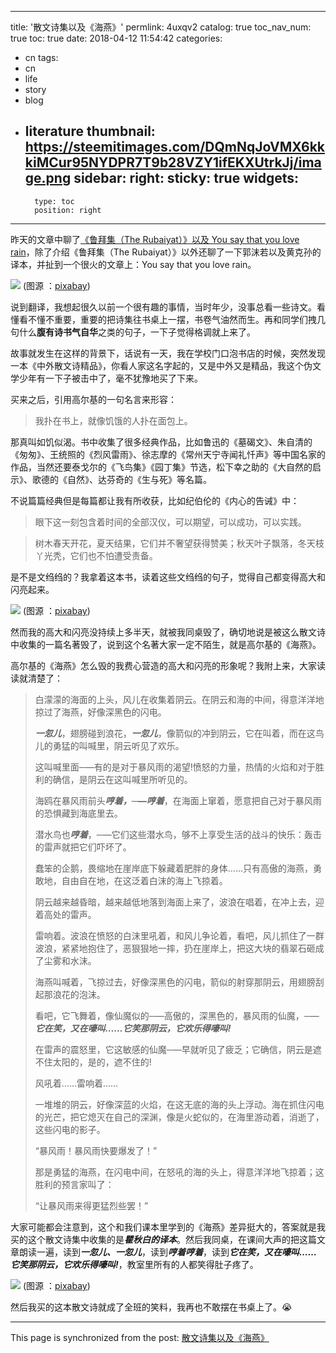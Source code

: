 
---
title: '散文诗集以及《海燕》'
permlink: 4uxqv2
catalog: true
toc_nav_num: true
toc: true
date: 2018-04-12 11:54:42
categories:
- cn
tags:
- cn
- life
- story
- blog
- literature
thumbnail: https://steemitimages.com/DQmNqJoVMX6kkkiMCur95NYDPR7T9b28VZY1ifEKXUtrkJj/image.png
sidebar:
    right:
        sticky: true
widgets:
    -
        type: toc
        position: right
---


昨天的文章中聊了[《鲁拜集（The Rubaiyat）》以及 You say that you love rain](https://steemit.com/poetry/@oflyhigh/the-rubaiyat-and-you-say-that-you-love-rain)，除了介绍《鲁拜集（The Rubaiyat）》以外还聊了一下郭沫若以及黄克孙的译本，并扯到一个很火的文章上：You say that you love rain。

![](https://steemitimages.com/DQmNqJoVMX6kkkiMCur95NYDPR7T9b28VZY1ifEKXUtrkJj/image.png)
(图源 ：[pixabay](https://pixabay.com))

说到翻译，我想起很久以前一个很有趣的事情，当时年少，没事总看一些诗文。看懂看不懂不重要，重要的把诗集往书桌上一摆，书卷气油然而生。再和同学们拽几句什么**腹有诗书气自华**之类的句子，一下子觉得格调就上来了。

故事就发生在这样的背景下，话说有一天，我在学校门口泡书店的时候，突然发现一本《中外散文诗精品》，你看人家这名字起的，又是中外又是精品，我这个伪文学少年有一下子被击中了，毫不犹豫地买了下来。

买来之后，引用高尔基的一句名言来形容：
>我扑在书上，就像饥饿的人扑在面包上。

那真叫如饥似渴。书中收集了很多经典作品，比如鲁迅的《墓碣文》、朱自清的《匆匆》、王统照的《烈风雷雨》、徐志摩的《常州天宁寺闻礼忏声》等中国名家的作品，当然还要泰戈尔的《飞鸟集》《园丁集》节选，松下幸之助的《大自然的启示》、歌德的《自然》、达芬奇的《生与死》等名篇。

不说篇篇经典但是每篇都让我有所收获，比如纪伯伦的《内心的告诫》中：
>眼下这一刻包含着时间的全部汉仪，可以期望，可以成功，可以实践。

>树木春天开花，夏天结果，它们并不奢望获得赞美；秋天叶子飘落，冬天枝丫光秃，它们也不怕遭受责备。

是不是文绉绉的？我拿着这本书，读着这些文绉绉的句子，觉得自己都变得高大和闪亮起来。

![](https://steemitimages.com/DQmWMm9AtLkfEgBAAKw75Cu72PosiZUrhuYwjpr4DpN9UEn/image.png)
(图源 ：[pixabay](https://pixabay.com))

然而我的高大和闪亮没持续上多半天，就被我同桌毁了，确切地说是被这么散文诗中收集的一篇名著毁了，说到这个名著大家一定不陌生，就是高尔基的《海燕》。

高尔基的《海燕》怎么毁的我费心营造的高大和闪亮的形象呢？我附上来，大家读读就清楚了：

<blockquote>
白濛濛的海面的上头，风儿在收集着阴云。在阴云和海的中间，得意洋洋地掠过了海燕，好像深黑色的闪电。

***一忽儿***，翅膀碰到浪花，***一忽儿***，像箭似的冲到阴云，它在叫着，而在这鸟儿的勇猛的叫喊里，阴云听见了欢乐。

这叫喊里面─—有的是对于暴风雨的渴望!愤怒的力量，热情的火焰和对于胜利的确信，是阴云在这叫喊里所听见的。

海鸥在暴风雨前头***哼着，─—哼着***，在海面上窜着，愿意把自己对于暴风雨的恐惧藏到海底里去。

潜水鸟也***哼着***，─—它们这些潜水鸟，够不上享受生活的战斗的快乐：轰击的雷声就把它们吓坏了。

蠢笨的企鹅，畏缩地在崖岸底下躲藏着肥胖的身体……只有高傲的海燕，勇敢地，自由自在地，在这泛着白沫的海上飞掠着。

阴云越来越昏暗，越来越低地落到海面上来了，波浪在唱着，在冲上去，迎着高处的雷声。

雷响着。波浪在愤怒的白沫里吼着，和风儿争论着，看吧，风儿抓住了一群波浪，紧紧地抱住了，恶狠狠地一摔，扔在崖岸上，把这大块的翡翠石砸成了尘雾和水沫。

海燕叫喊着，飞掠过去，好像深黑色的闪电，箭似的射穿那阴云，用翅膀刮起那浪花的泡沫。

看吧，它飞舞着，像仙魔似的─—高傲的，深黑色的，暴风雨的仙魔，─—***它在笑，又在嚎叫……它笑那阴云，它欢乐得嚎叫!***

在雷声的震怒里，它这敏感的仙魔─—早就听见了疲乏；它确信，阴云是遮不住太阳的，是的，遮不住的!

风吼着……雷响着……

一堆堆的阴云，好像深蓝的火焰，在这无底的海的头上浮动。海在抓住闪电的光芒，把它熄灭在自己的深渊，像是火蛇似的，在海里游动着，消逝了，这些闪电的影子。

“暴风雨！暴风雨快要爆发了！”

那是勇猛的海燕，在闪电中间，在怒吼的海的头上，得意洋洋地飞掠着；这胜利的预言家叫了：

“让暴风雨来得更猛烈些罢！”
</blockquote>

大家可能都会注意到，这个和我们课本里学到的《海燕》差异挺大的，答案就是我买的这个散文诗集中收集的是***瞿秋白的译本***。然后我同桌，在课间大声的把这篇文章朗读一遍，读到***一忽儿、一忽儿***，读到***哼着哼着***，读到***它在笑，又在嚎叫……它笑那阴云，它欢乐得嚎叫!***，教室里所有的人都笑得肚子疼了。

![](https://steemitimages.com/DQmRjqnFh63HDszXhBpA3RmMDB4q1mPshX3VBtRNMGXW6iS/image.png)
(图源 ：[pixabay](https://pixabay.com))

然后我买的这本散文诗就成了全班的笑料，我再也不敢摆在书桌上了。😭

- - -

This page is synchronized from the post: [散文诗集以及《海燕》](https://steemit.com/@oflyhigh/4uxqv2)
